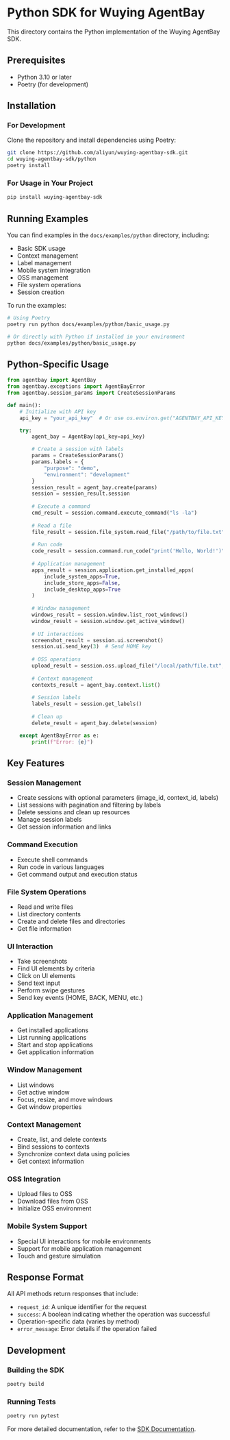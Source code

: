 # Python SDK for Wuying AgentBay

This directory contains the Python implementation of the Wuying AgentBay SDK.

## Prerequisites

- Python 3.10 or later
- Poetry (for development)

## Installation

### For Development

Clone the repository and install dependencies using Poetry:

```bash
git clone https://github.com/aliyun/wuying-agentbay-sdk.git
cd wuying-agentbay-sdk/python
poetry install
```

### For Usage in Your Project

```bash
pip install wuying-agentbay-sdk
```

## Running Examples

You can find examples in the `docs/examples/python` directory, including:

- Basic SDK usage
- Context management
- Label management
- Mobile system integration
- OSS management
- File system operations
- Session creation

To run the examples:

```bash
# Using Poetry
poetry run python docs/examples/python/basic_usage.py

# Or directly with Python if installed in your environment
python docs/examples/python/basic_usage.py
```

## Python-Specific Usage

```python
from agentbay import AgentBay
from agentbay.exceptions import AgentBayError
from agentbay.session_params import CreateSessionParams

def main():
    # Initialize with API key
    api_key = "your_api_key"  # Or use os.environ.get("AGENTBAY_API_KEY")

    try:
        agent_bay = AgentBay(api_key=api_key)

        # Create a session with labels
        params = CreateSessionParams()
        params.labels = {
            "purpose": "demo",
            "environment": "development"
        }
        session_result = agent_bay.create(params)
        session = session_result.session
        
        # Execute a command
        cmd_result = session.command.execute_command("ls -la")
        
        # Read a file
        file_result = session.file_system.read_file("/path/to/file.txt")
        
        # Run code
        code_result = session.command.run_code("print('Hello, World!')", "python")
        
        # Application management
        apps_result = session.application.get_installed_apps(
            include_system_apps=True,
            include_store_apps=False,
            include_desktop_apps=True
        )
        
        # Window management
        windows_result = session.window.list_root_windows()
        window_result = session.window.get_active_window()
        
        # UI interactions
        screenshot_result = session.ui.screenshot()
        session.ui.send_key(3)  # Send HOME key
        
        # OSS operations
        upload_result = session.oss.upload_file("/local/path/file.txt", "remote/path/")
        
        # Context management
        contexts_result = agent_bay.context.list()
        
        # Session labels
        labels_result = session.get_labels()
        
        # Clean up
        delete_result = agent_bay.delete(session)

    except AgentBayError as e:
        print(f"Error: {e}")
```

## Key Features

### Session Management

- Create sessions with optional parameters (image_id, context_id, labels)
- List sessions with pagination and filtering by labels
- Delete sessions and clean up resources
- Manage session labels
- Get session information and links

### Command Execution

- Execute shell commands
- Run code in various languages
- Get command output and execution status

### File System Operations

- Read and write files
- List directory contents
- Create and delete files and directories
- Get file information

### UI Interaction

- Take screenshots
- Find UI elements by criteria
- Click on UI elements
- Send text input
- Perform swipe gestures
- Send key events (HOME, BACK, MENU, etc.)

### Application Management

- Get installed applications
- List running applications
- Start and stop applications
- Get application information

### Window Management

- List windows
- Get active window
- Focus, resize, and move windows
- Get window properties

### Context Management

- Create, list, and delete contexts
- Bind sessions to contexts
- Synchronize context data using policies
- Get context information

### OSS Integration

- Upload files to OSS
- Download files from OSS
- Initialize OSS environment

### Mobile System Support

- Special UI interactions for mobile environments
- Support for mobile application management
- Touch and gesture simulation

## Response Format

All API methods return responses that include:

- `request_id`: A unique identifier for the request
- `success`: A boolean indicating whether the operation was successful
- Operation-specific data (varies by method)
- `error_message`: Error details if the operation failed

## Development

### Building the SDK

```bash
poetry build
```

### Running Tests

```bash
poetry run pytest
```

For more detailed documentation, refer to the [SDK Documentation](../docs/README.md).
